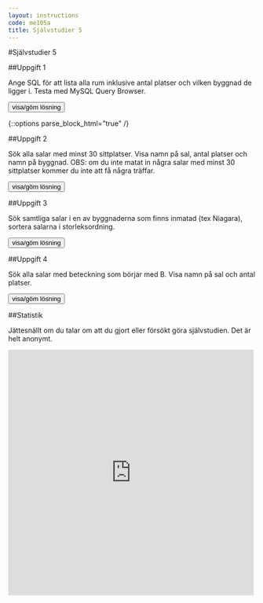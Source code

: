 ```yaml
---
layout: instructions
code: me105a
title: Självstudier 5
---
```


<style>
table {border-collapse: collapse;font-size:smaller}
th, td {border: 1px solid #BBBBBB}
th, td {text-align:left}
th, td {padding: 6px;}
</style>

<script>
  var toggle = function(id) {
  var mydiv = document.getElementById(id);
  if (mydiv.style.display === 'block' || mydiv.style.display === '')
    mydiv.style.display = 'none';
  else
    mydiv.style.display = 'block'
  }
</script>


#Självstudier 5

##Uppgift 1 

Ange SQL för att lista alla rum inklusive antal platser och vilken byggnad de ligger i. Testa med MySQL Query Browser. 

<!--START SHOW/HIDE-->
<input type="button" value="visa/göm lösning" onclick="toggle('answer1');">

{::options parse_block_html="true" /}
<div id="answer1" style="display:none">

{% highlight mysql %}
SELECT name,roomnumber,seats FROM classroom 
INNER JOIN building ON building.id=buildingid
{% endhighlight %}

</div>
<!--END SHOW/HIDE-->

 
##Uppgift 2

Sök alla salar med minst 30 sittplatser. Visa namn på sal, antal platser och namn på byggnad. OBS: om du inte matat in några salar med minst 30 sittplatser kommer du inte att få några träffar. 

<!--START SHOW/HIDE-->
<input type="button" value="visa/göm lösning" onclick="toggle('answer2');">

<div id="answer2" style="display:none">

{% highlight mysql %}
#bygg vidare på sökningen från uppgift 1
SELECT name,roomnumber,seats FROM classroom 
INNER JOIN building ON building.id=buildingid
WHERE seats >= 30
{% endhighlight %}

</div>
<!--END SHOW/HIDE-->


##Uppgift 3

Sök samtliga salar i en av byggnaderna som finns inmatad (tex Niagara), sortera salarna i storleksordning. 

<!--START SHOW/HIDE-->
<input type="button" value="visa/göm lösning" onclick="toggle('answer3');">

<div id="answer3" style="display:none">

{% highlight mysql %}
SELECT name,roomnumber,seats FROM classroom 
INNER JOIN building ON building.id=buildingid
WHERE name = 'Niagara'
ORDER BY seats
{% endhighlight %}

</div>
<!--END SHOW/HIDE-->


##Uppgift 4

Sök alla salar med beteckning som börjar med B. Visa namn på sal och antal platser. 

<!--START SHOW/HIDE-->
<input type="button" value="visa/göm lösning" onclick="toggle('answer4');">

<div id="answer4" style="display:none">

{% highlight mysql %}
#här räcker det att söka i tabellen classroom
SELECT roomnumber,seats FROM classroom WHERE roomnumber LIKE 'B%'
{% endhighlight %}

</div>
<!--END SHOW/HIDE-->

##Statistik

Jättesnällt om du talar om att du gjort eller försökt göra självstudien. Det är helt anonymt.

<iframe frameborder="0" src="http://ddwap.mah.se/k3bope/me105a/self/result.php?thisstudy=5" width="500" height="500">
</iframe>


